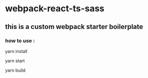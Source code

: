 # webpack-react-ts-sass

## this is a custom webpack starter boilerplate

### how to use :

yarn install

yarn start

yarn build
